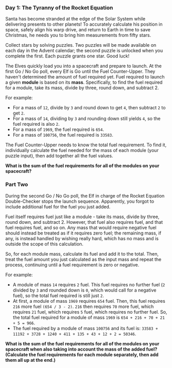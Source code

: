 ###  Day 1: The Tyranny of the Rocket Equation ###
Santa has become stranded at the edge of the Solar System while delivering presents to other planets! 
To accurately calculate his position in space, safely align his warp drive, and return to Earth in time 
to save Christmas, he needs you to bring him measurements from fifty stars.

Collect stars by solving puzzles. 
Two puzzles will be made available on each day in the Advent calendar; the second puzzle is unlocked when 
you complete the first. Each puzzle grants one star. Good luck!


The Elves quickly load you into a spacecraft and prepare to launch.
At the first Go / No Go poll, every Elf is Go until the Fuel Counter-Upper. 
They haven't determined the amount of fuel required yet.
Fuel required to launch a given **module** is based on its **mass**. 
Specifically, to find the fuel required for a module, take its mass, divide by three, round down, and subtract 2.

For example:

* For a mass of `12`, divide by `3` and round down to get `4`, then subtract `2` to get `2`.
* For a mass of `14`, dividing by `3` and rounding down still yields `4`, so the fuel required is also `2`.
* For a mass of `1969`, the fuel required is `654`.
* For a mass of `100756`, the fuel required is `33583`.

The Fuel Counter-Upper needs to know the total fuel requirement. 
To find it, individually calculate the fuel needed for the mass of each module (your puzzle input), 
then add together all the fuel values.

**What is the sum of the fuel requirements for all of the modules on your spacecraft?**

### Part Two ###

During the second Go / No Go poll, the Elf in charge of the Rocket Equation Double-Checker stops the launch sequence. 
Apparently, you forgot to include additional fuel for the fuel you just added.

Fuel itself requires fuel just like a module - take its mass, divide by three, round down, and subtract 2. 
However, that fuel also requires fuel, and that fuel requires fuel, and so on. 
Any mass that would require negative fuel should instead be treated as if it requires zero fuel; 
the remaining mass, if any, is instead handled by wishing really hard, which has no mass 
and is outside the scope of this calculation.

So, for each module mass, calculate its fuel and add it to the total. 
Then, treat the fuel amount you just calculated as the input mass and repeat the process, 
continuing until a fuel requirement is zero or negative. 

For example:

* A module of mass `14` requires `2` fuel. This fuel requires no further fuel 
(`2` divided by `3` and rounded down is `0`, which would call for a negative fuel), so the total fuel required is still just `2`.
* At first, a module of mass `1969` requires `654` fuel. Then, this fuel requires `216` more fuel 
`(654 / 3 - 2)`. `216` then requires `70` more fuel, which requires `21` fuel, which requires `5` fuel, which requires no further fuel. 
So, the total fuel required for a module of mass `1969` is `654 + 216 + 70 + 21 + 5 = 966`.
* The fuel required by a module of mass `100756` and its fuel is: `33583 + 11192 + 3728 + 1240 + 411 + 135 + 43 + 12 + 2 = 50346`.

**What is the sum of the fuel requirements for all of the modules on your spacecraft when also taking into account the mass of the added fuel? (Calculate the fuel requirements for each module separately, then add them all up at the end.)**
